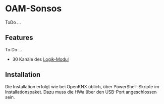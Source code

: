 
# OAM-Sonsos

ToDo ...

## Features

To Do ...
- 30 Kanäle des [Logik-Modul](https://knx-user-forum.de/forum/projektforen/openknx/1765082-openknx-logikmodul-release)

## Installation

Die Installation erfolgt wie bei OpenKNX üblich, über PowerShell-Skripte im Installationspaket. Dazu muss die HWa über den USB-Port angeschlossen sein. 
